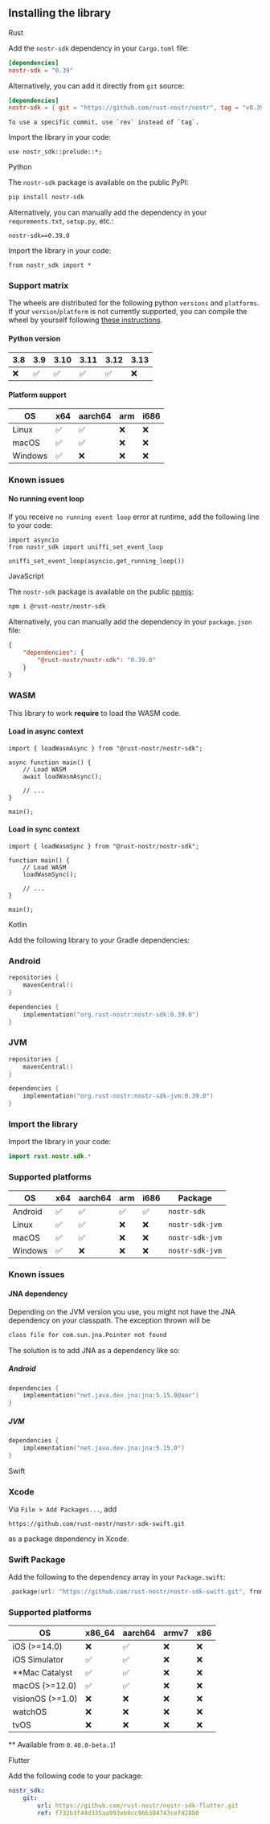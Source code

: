 ## Installing the library

<custom-tabs category="lang">

<div slot="title">Rust</div>
<section>

Add the `nostr-sdk` dependency in your `Cargo.toml` file:

```toml
[dependencies]
nostr-sdk = "0.39"
```

Alternatively, you can add it directly from `git` source:

```toml
[dependencies]
nostr-sdk = { git = "https://github.com/rust-nostr/nostr", tag = "v0.39.0" }
```

```admonish info
To use a specific commit, use `rev` instead of `tag`.
```

Import the library in your code:

```rust,ignore
use nostr_sdk::prelude::*;
```

</section>

<div slot="title">Python</div>
<section>

The `nostr-sdk` package is available on the public PyPI:

```bash
pip install nostr-sdk 
```

Alternatively, you can manually add the dependency in your `requrements.txt`, `setup.py`, etc.:

<!-- TODO: change the supported python versions (add 3.13) -->

```
nostr-sdk==0.39.0
```

Import the library in your code:

```python,ignore
from nostr_sdk import *
```

### Support matrix

The wheels are distributed for the following python `versions` and `platforms`.
If your `version`/`platform` is not currently supported, 
you can compile the wheel by yourself 
following [these instructions](https://github.com/rust-nostr/nostr/blob/master/bindings/nostr-sdk-ffi/README.md#python).

#### Python version

| 3.8 | 3.9 | 3.10 | 3.11 | 3.12 | 3.13 |
|-----|-----|------|------|------|------|
| ❌   | ✅   | ✅    | ✅    | ✅    | ❌    |

#### Platform support

| OS      | x64 | aarch64 | arm | i686 |
|---------|-----|---------|-----|------|
| Linux   | ✅   | ✅       | ❌   | ❌    |
| macOS   | ✅   | ✅       | ❌   | ❌    |
| Windows | ✅   | ❌       | ❌   | ❌    |

### Known issues

#### No running event loop

If you receive `no running event loop` error at runtime, add the following line to your code:

```python,ignore
import asyncio
from nostr_sdk import uniffi_set_event_loop

uniffi_set_event_loop(asyncio.get_running_loop())
```

</section>

<div slot="title">JavaScript</div>
<section>

The `nostr-sdk` package is available on the public [npmjs](https://npmjs.com):

```bash
npm i @rust-nostr/nostr-sdk
```

Alternatively, you can manually add the dependency in your `package.json` file:

```json
{
    "dependencies": {
        "@rust-nostr/nostr-sdk": "0.39.0"
    }
}
```

### WASM

This library to work **require** to load the WASM code.

#### Load in **async** context

```typescript,ignore
import { loadWasmAsync } from "@rust-nostr/nostr-sdk";

async function main() {
    // Load WASM
    await loadWasmAsync();

    // ...
}

main();
```

#### Load in **sync** context

```typescript,ignore
import { loadWasmSync } from "@rust-nostr/nostr-sdk";

function main() {
    // Load WASM
    loadWasmSync();

    // ...
}

main();
```

</section>

<div slot="title">Kotlin</div>
<section>

Add the following library to your Gradle dependencies:

### Android

```kotlin
repositories {
    mavenCentral()
}

dependencies { 
    implementation("org.rust-nostr:nostr-sdk:0.39.0")
}
```

### JVM

```kotlin
repositories {
    mavenCentral()
}

dependencies { 
    implementation("org.rust-nostr:nostr-sdk-jvm:0.39.0")
}
```

### Import the library

Import the library in your code:

```kotlin
import rust.nostr.sdk.*
```

### Supported platforms

| OS      | x64 | aarch64 | arm | i686 | Package         |
|---------|-----|---------|-----|------|-----------------|
| Android | ✅   | ✅       | ✅   | ✅    | `nostr-sdk`     |
| Linux   | ✅   | ✅       | ❌   | ❌    | `nostr-sdk-jvm` |
| macOS   | ✅   | ✅       | ❌   | ❌    | `nostr-sdk-jvm` |
| Windows | ✅   | ❌       | ❌   | ❌    | `nostr-sdk-jvm` |

### Known issues

#### JNA dependency

Depending on the JVM version you use, you might not have the JNA dependency on your classpath. The exception thrown will be

```bash
class file for com.sun.jna.Pointer not found
```

The solution is to add JNA as a dependency like so:

##### Android 

```kotlin
dependencies {
    implementation("net.java.dev.jna:jna:5.15.0@aar")
}
```

##### JVM

```kotlin
dependencies {
    implementation("net.java.dev.jna:jna:5.15.0")
}
```

</section>

<div slot="title">Swift</div>
<section>

### Xcode

Via `File > Add Packages...`, add

```
https://github.com/rust-nostr/nostr-sdk-swift.git
```

as a package dependency in Xcode.

### Swift Package

Add the following to the dependency array in your `Package.swift`:

``` swift
.package(url: "https://github.com/rust-nostr/nostr-sdk-swift.git", from: "0.39.0"),
```

### Supported platforms

| OS               | x86_64 | aarch64 | armv7 | x86 |
|------------------|--------|---------|-------|-----|
| iOS (>=14.0)     | ❌      | ✅       | ❌     | ❌   |
| iOS Simulator    | ✅      | ✅       | ❌     | ❌   |
| **Mac Catalyst   | ✅      | ✅       | ❌     | ❌   |
| macOS (>=12.0)   | ✅      | ✅       | ❌     | ❌   |
| visionOS (>=1.0) | ❌      | ❌       | ❌     | ❌   |
| watchOS          | ❌      | ❌       | ❌     | ❌   |
| tvOS             | ❌      | ❌       | ❌     | ❌   |

** Available from `0.40.0-beta.1`!

</section>

<div slot="title">Flutter</div>
<section>

Add the following code to your package:

```yaml
nostr_sdk:
    git:
        url: https://github.com/rust-nostr/nostr-sdk-flutter.git
        ref: f732b3f44d335aa993eb9cc96b384743cefd28b0
```

</section>
</custom-tabs>
